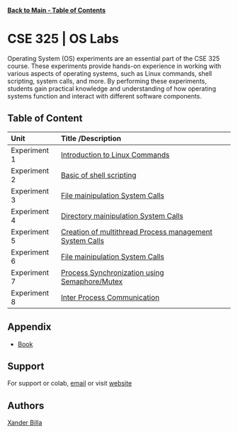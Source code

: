 [**Back to Main - Table of Contents**](https://github.com/xanderbilla/LPU-Academics/blob/main/README.md)

# CSE 325 | OS Labs

Operating System (OS) experiments are an essential part of the CSE 325 course. These experiments provide hands-on experience in working with various aspects of operating systems, such as Linux commands, shell scripting, system calls, and more. By performing these experiments, students gain practical knowledge and understanding of how operating systems function and interact with different software components.

## Table of Content

| Unit      |                                       Title /Description                                       |
| :-------- | :-------------------------------------------------------------------------------------------- |
| Experiment 1 | [Introduction to Linux Commands](https://github.com/xanderbilla/LPU-Academics/tree/main/Docs/CSE325/CSE325_1.md) |
| Experiment 2 | [Basic of shell scripting](https://github.com/xanderbilla/LPU-Academics/blob/main/blob/CSE325/CSE325_2.md) |
| Experiment 3 | [File mainipulation System Calls](https://github.com/xanderbilla/LPU-Academics/blob/main/blob/CSE325/CSE325_3.md) |
| Experiment 4 | [Directory mainipulation System Calls](https://github.com/xanderbilla/LPU-Academics/blob/main/blob/CSE325/CSE325_3.md) |
| Experiment 5 | [Creation of multithread Process management System Calls](https://github.com/xanderbilla/LPU-Academics/blob/main/blob/CSE325/CSE325_3.md) |
| Experiment 6 | [File mainipulation System Calls](https://github.com/xanderbilla/LPU-Academics/blob/main/blob/CSE325/CSE325_3.md) |
| Experiment 7 | [Process Synchronization using Semaphore/Mutex](https://github.com/xanderbilla/LPU-Academics/blob/main/blob/CSE325/CSE325_7.md) |
| Experiment 8 | [Inter Process Communication](https://github.com/xanderbilla/LPU-Academics/blob/main/blob/CSE325/CSE325_8.md) |

## Appendix

- [Book](https://www.amazon.in/OPERATING-SYSTEM-CONCEPT-NINTH-2018/dp/B09QZ1JRMZ/ref=sr_1_2?crid=1N85STUURLLFI&keywords=os+book+galvin&qid=1706469851&sprefix=%2Caps%2C248&sr=8-2)

## Support

For support or colab, [email](mailto:dev.xanderbilla@gmail.com) or visit [website](https://xanderbilla.com)

## Authors

[Xander Billa](https://xanderbilla.com)
